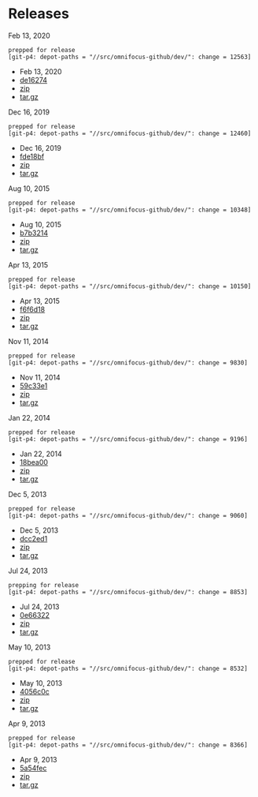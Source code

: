 # Releases

Feb 13, 2020

```text
prepped for release
[git-p4: depot-paths = "//src/omnifocus-github/dev/": change = 12563]
```

* Feb 13, 2020
*  [de16274](https://github.com/seattlerb/omnifocus-github/commit/de16274040012e4fdd0f7b0c6495a15d55ac0d28)
*  [zip](https://github.com/seattlerb/omnifocus-github/archive/refs/tags/v1.9.0.zip)
*  [tar.gz](https://github.com/seattlerb/omnifocus-github/archive/refs/tags/v1.9.0.tar.gz)

Dec 16, 2019

```text
prepped for release
[git-p4: depot-paths = "//src/omnifocus-github/dev/": change = 12460]
```

* Dec 16, 2019
*  [fde18bf](https://github.com/seattlerb/omnifocus-github/commit/fde18bf20cf07006e2bdc4d0cce2c7e5e90c338a)
*  [zip](https://github.com/seattlerb/omnifocus-github/archive/refs/tags/v1.8.3.zip)
*  [tar.gz](https://github.com/seattlerb/omnifocus-github/archive/refs/tags/v1.8.3.tar.gz)

Aug 10, 2015

```text
prepped for release
[git-p4: depot-paths = "//src/omnifocus-github/dev/": change = 10348]
```

* Aug 10, 2015
*  [b7b3214](https://github.com/seattlerb/omnifocus-github/commit/b7b321445c0d1685d51230fee300a365a14526e2)
*  [zip](https://github.com/seattlerb/omnifocus-github/archive/refs/tags/v1.8.2.zip)
*  [tar.gz](https://github.com/seattlerb/omnifocus-github/archive/refs/tags/v1.8.2.tar.gz)

Apr 13, 2015

```text
prepped for release
[git-p4: depot-paths = "//src/omnifocus-github/dev/": change = 10150]
```

* Apr 13, 2015
*  [f6f6d18](https://github.com/seattlerb/omnifocus-github/commit/f6f6d180b5be78c870dda36216d0d3e113c30276)
*  [zip](https://github.com/seattlerb/omnifocus-github/archive/refs/tags/v1.8.1.zip)
*  [tar.gz](https://github.com/seattlerb/omnifocus-github/archive/refs/tags/v1.8.1.tar.gz)

Nov 11, 2014

```text
prepped for release
[git-p4: depot-paths = "//src/omnifocus-github/dev/": change = 9830]
```

* Nov 11, 2014
*  [59c33e1](https://github.com/seattlerb/omnifocus-github/commit/59c33e18090703b174e9825fb5b0993f3293fefd)
*  [zip](https://github.com/seattlerb/omnifocus-github/archive/refs/tags/v1.8.0.zip)
*  [tar.gz](https://github.com/seattlerb/omnifocus-github/archive/refs/tags/v1.8.0.tar.gz)

Jan 22, 2014

```text
prepped for release
[git-p4: depot-paths = "//src/omnifocus-github/dev/": change = 9196]
```

* Jan 22, 2014
*  [18bea00](https://github.com/seattlerb/omnifocus-github/commit/18bea00e00f41e58fafd1eaa9beb29b73f2245cd)
*  [zip](https://github.com/seattlerb/omnifocus-github/archive/refs/tags/v1.7.1.zip)
*  [tar.gz](https://github.com/seattlerb/omnifocus-github/archive/refs/tags/v1.7.1.tar.gz)

Dec 5, 2013

```text
prepped for release
[git-p4: depot-paths = "//src/omnifocus-github/dev/": change = 9060]
```

* Dec 5, 2013
*  [dcc2ed1](https://github.com/seattlerb/omnifocus-github/commit/dcc2ed15833ac696a5b05bba19ce9603b9b5fa48)
*  [zip](https://github.com/seattlerb/omnifocus-github/archive/refs/tags/v1.7.0.zip)
*  [tar.gz](https://github.com/seattlerb/omnifocus-github/archive/refs/tags/v1.7.0.tar.gz)

Jul 24, 2013

```text
prepping for release
[git-p4: depot-paths = "//src/omnifocus-github/dev/": change = 8853]
```

* Jul 24, 2013
*  [0e66322](https://github.com/seattlerb/omnifocus-github/commit/0e66322b8b69c3fcbbfd0fc90a7bdacdcf8e39fd)
*  [zip](https://github.com/seattlerb/omnifocus-github/archive/refs/tags/v1.6.0.zip)
*  [tar.gz](https://github.com/seattlerb/omnifocus-github/archive/refs/tags/v1.6.0.tar.gz)

May 10, 2013

```text
prepped for release
[git-p4: depot-paths = "//src/omnifocus-github/dev/": change = 8532]
```

* May 10, 2013
*  [4056c0c](https://github.com/seattlerb/omnifocus-github/commit/4056c0c39bf0e40e8697e4779ed403dc538d3242)
*  [zip](https://github.com/seattlerb/omnifocus-github/archive/refs/tags/v1.5.0.zip)
*  [tar.gz](https://github.com/seattlerb/omnifocus-github/archive/refs/tags/v1.5.0.tar.gz)

Apr 9, 2013

```text
prepped for release
[git-p4: depot-paths = "//src/omnifocus-github/dev/": change = 8366]
```

* Apr 9, 2013
*  [5a54fec](https://github.com/seattlerb/omnifocus-github/commit/5a54fec72dc9d9a8acc9dbd1598aa004be5e18fb)
*  [zip](https://github.com/seattlerb/omnifocus-github/archive/refs/tags/v1.4.1.zip)
*  [tar.gz](https://github.com/seattlerb/omnifocus-github/archive/refs/tags/v1.4.1.tar.gz)

